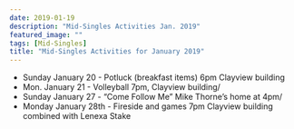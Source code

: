 ```yaml
---
date: 2019-01-19
description: "Mid-Singles Activities Jan. 2019"
featured_image: ""
tags: [Mid-Singles]
title: "Mid-Singles Activities for January 2019"
---
```


- Sunday January 20 - Potluck (breakfast items) 6pm Clayview building
- Mon. January 21 - Volleyball 7pm, Clayview building/ 
- Sunday January 27 - “Come Follow Me” Mike Thorne’s home at 4pm/ 
- Monday January 28th - Fireside and games 7pm Clayview building combined with Lenexa Stake
